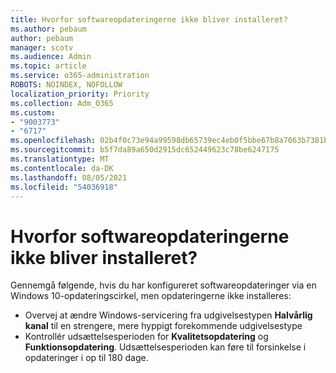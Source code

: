```yaml
---
title: Hvorfor softwareopdateringerne ikke bliver installeret?
ms.author: pebaum
author: pebaum
manager: scotv
ms.audience: Admin
ms.topic: article
ms.service: o365-administration
ROBOTS: NOINDEX, NOFOLLOW
localization_priority: Priority
ms.collection: Adm_O365
ms.custom:
- "9003773"
- "6717"
ms.openlocfilehash: 02b4f0c73e94a99598db65739ec4eb0f5bbe67b8a7063b7381b9e6f59efd8c12
ms.sourcegitcommit: b5f7da89a650d2915dc652449623c78be6247175
ms.translationtype: MT
ms.contentlocale: da-DK
ms.lasthandoff: 08/05/2021
ms.locfileid: "54036918"
---
```

# <a name="why-software-updates-are-not-being-deployed"></a>Hvorfor softwareopdateringerne ikke bliver installeret?

Gennemgå følgende, hvis du har konfigureret softwareopdateringer via en Windows 10-opdateringscirkel, men opdateringerne ikke installeres:  

- Overvej at ændre Windows-servicering fra udgivelsestypen  **Halvårlig kanal**  til en strengere, mere hyppigt forekommende udgivelsestype  
- Kontrollér udsættelsesperioden for  **Kvalitetsopdatering**  og  **Funktionsopdatering**. Udsættelsesperioden kan føre til forsinkelse i opdateringer i op til 180 dage.
